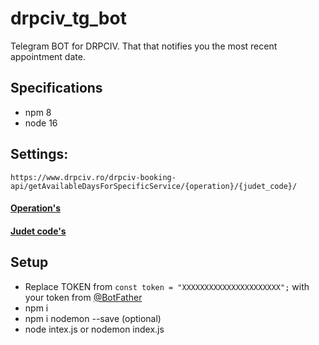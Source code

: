 # drpciv_tg_bot
Telegram BOT for DRPCIV. That that notifies you the most recent appointment date.

## Specifications
* npm 8
* node 16

## Settings:
` https://www.drpciv.ro/drpciv-booking-api/getAvailableDaysForSpecificService/{operation}/{judet_code}/ `

#### [Operation's](https://www.drpciv.ro/drpciv-booking-api/counties)
#### [Judet code's](https://www.drpciv.ro/drpciv-booking-api/counties)

## Setup
- Replace TOKEN from `const token = "XXXXXXXXXXXXXXXXXXXXXX";` with your token from [@BotFather](https://t.me/BotFather)
- npm i
- npm i nodemon --save  (optional)
- node intex.js or nodemon index.js 

